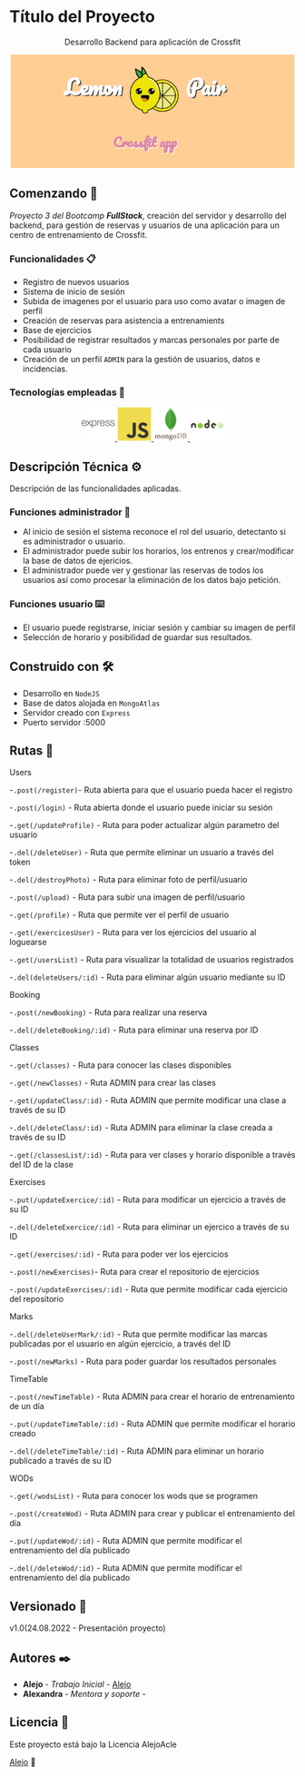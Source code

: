 # Título del Proyecto

<p align="center" fontweight="bold">Desarrollo Backend para aplicación de Crossfit</p>
<p align="center">
    <img src = "https://github.com/AlejoAcle/PFinal_Bootcamp/blob/master/images/Portada.png" widht="600px" height="200px">
</p>

## Comenzando 🚀

_Proyecto 3 del Bootcamp **FullStack**_, creación del servidor y desarrollo del backend, para gestión de reservas y usuarios de una aplicación para un centro de entrenamiento de Crossfit.


### Funcionalidades 📋

- Registro de nuevos usuarios
- Sistema de inicio de sesión
- Subida de imagenes por el usuario para uso como avatar o imagen de perfil
- Creación de reservas para asistencia a entrenamients
- Base de ejercicios
- Posibilidad de registrar resultados y marcas personales por parte de cada usuario
- Creación de un perfil `ADMIN` para la gestión de usuarios, datos e incidencias.


### Tecnologías empleadas 🔧


<p align="center"> <a href="https://expressjs.com" target="_blank" rel="noreferrer"> <img src="https://raw.githubusercontent.com/devicons/devicon/master/icons/express/express-original-wordmark.svg" alt="express" width="60" height="60"/> </a> <a href="https://developer.mozilla.org/en-US/docs/Web/JavaScript" target="_blank" rel="noreferrer"> <img src="https://raw.githubusercontent.com/devicons/devicon/master/icons/javascript/javascript-original.svg" alt="javascript" width="60" height="60"/> </a> <a href="https://www.mongodb.com/" target="_blank" rel="noreferrer"> <img src="https://raw.githubusercontent.com/devicons/devicon/master/icons/mongodb/mongodb-original-wordmark.svg" alt="mongodb" width="60" height="60"/> </a> <a href="https://nodejs.org" target="_blank" rel="noreferrer"> <img src="https://raw.githubusercontent.com/devicons/devicon/master/icons/nodejs/nodejs-original-wordmark.svg" alt="nodejs" width="60" height="60"/> </a> </p>




## Descripción Técnica ⚙️

Descripción de las funcionalidades aplicadas.

### Funciones administrador 🔩

- Al inicio de sesión el sistema reconoce el rol del usuario, detectanto si es administrador o usuario.
- El administrador puede subir los horarios, los entrenos y crear/modificar la base de datos de ejericios.
- El administrador puede ver y gestionar las reservas de todos los usuarios así como procesar la eliminación de los datos bajo petición.


### Funciones usuario ⌨️

- El usuario puede registrarse, iniciar sesión y cambiar su imagen de perfil
- Selección de horario y posibilidad de guardar sus resultados.


## Construido con 🛠️

* Desarrollo en `NodeJS`
* Base de datos alojada en `MongoAtlas`
* Servidor creado con `Express`
* Puerto servidor :5000

## Rutas 🚅

Users 

-`.post(/register)`- Ruta abierta para que el usuario pueda hacer el registro

-`.post(/login)` - Ruta abierta donde el usuario puede iniciar su sesión

-`.get(/updateProfile)` - Ruta para poder actualizar algún parametro del usuario

-`.del(/deleteUser)` - Ruta que permite eliminar un usuario a través del token

-`.del(/destroyPhoto)` - Ruta para eliminar foto de perfil/usuario

-`.post(/upload)` - Ruta para subir una imagen de perfil/usuario

-`.get(/profile)` - Ruta que permite ver el perfil de usuario

-`.get(/exercicesUser)` - Ruta para ver los ejercicios del usuario al loguearse

-`.get(/usersList)` - Ruta para visualizar la totalidad de usuarios registrados

-`.del(deleteUsers/:id)` - Ruta para eliminar algún usuario mediante su ID



Booking

-`.post(/newBooking)` - Ruta para realizar una reserva

-`.del(/deleteBooking/:id)` - Ruta para eliminar una reserva por ID


Classes

-`.get(/classes)` - Ruta para conocer las clases disponibles

-`.get(/newClasses)` - Ruta ADMIN para crear las clases 

-`.get(/updateClass/:id)` - Ruta ADMIN que permite modificar una clase a través de su ID

-`.del(/deleteClass/:id)` - Ruta ADMIN para eliminar la clase creada a través de su ID

-`.get(/classesList/:id)` - Ruta para ver clases y horario disponible a través del ID de la clase


Exercises

-`.put(/updateExercice/:id)` - Ruta para modificar un ejercicio a través de su ID

-`.del(/deleteExercice/:id)` - Ruta para eliminar un ejercico a través de su ID

-`.get(/exercises/:id)` - Ruta para poder ver los ejercicios

-`.post(/newExercises)`- Ruta para crear el repositorio de ejercicios

-`.post(/updateExercises/:id)` - Ruta que permite modificar cada ejercicio del repositorio


Marks

-`.del(/deleteUserMark/:id)` - Ruta que permite modificar las marcas publicadas por el usuario en algún ejercicio, a través del ID

-`.post(/newMarks)` - Ruta para poder guardar los resultados personales


TimeTable

-`.post(/newTimeTable)` - Ruta ADMIN para crear el horario de entrenamiento de un día

-`.put(/updateTimeTable/:id)` - Ruta ADMIN que permite modificar el horario creado

-`.del(/deleteTimeTable/:id)` - Ruta ADMIN para eliminar un horario publicado a través de su ID


WODs

-`.get(/wodsList)` - Ruta para conocer los wods que se programen

-`.post(/createWod)` - Ruta ADMIN para crear y publicar el entrenamiento del día

-`.put(/updateWod/:id)` - Ruta ADMIN que permite modificar el entrenamiento del día publicado

-`.del(/deleteWod/:id)` - Ruta ADMIN que permite modificar el entrenamiento del día publicado


## Versionado 📌

v1.0(24.08.2022 - Presentación proyecto)

## Autores ✒️

* **Alejo** - *Trabajo Inicial* - [Alejo](https://github.com/AlejoAcle)
* **Alexandra** - *Mentora y soporte* - 

## Licencia 📄

Este proyecto está bajo la Licencia AlejoAcle 






[Alejo](https://github.com/AlejoAcle) 🦖​
